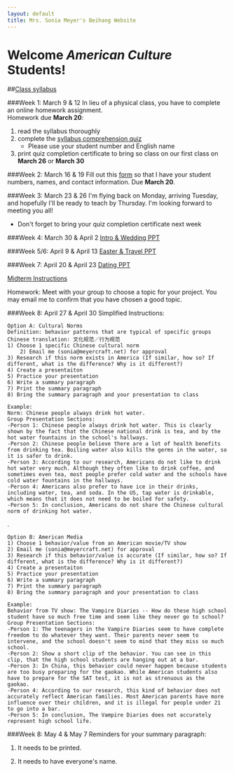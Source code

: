 ```yaml
---
layout: default
title: Mrs. Sonia Meyer's Beihang Website
---
```

# Welcome *American Culture* Students!

##[Class syllabus](http://sonia-beihang-website-resources.s3.amazonaws.com/Graduate%20Culture%20Spring%202015%20Syllabus.pdf)

###Week 1: March 9 & 12
In lieu of a physical class, you have to complete an online homework assignment.		
Homework due **March 20**:

1. read the syllabus thoroughly	
2. complete the [syllabus comprehension quiz](https://www.proprofs.com/quiz-school/story.php?title=american-culture-syllabus-comprehension-quiz)
	* Please use your student number and English name
3. print quiz completion certificate to bring so class on our first class on **March 26** or **March 30**

###Week 2: March 16 & 19
Fill out this [form](http://sonia.meyercraft.net/form/form.html) so that I have your student numbers, names, and contact information. Due **March 20**.

###Week 3: March 23 & 26
I'm flying back on Monday, arriving Tuesday, and hopefully I'll be ready to teach by Thursday. I'm looking forward to meeting you all!	
- Don't forget to bring your quiz completion certificate next week

###Week 4: March 30 & April 2
[Intro & Wedding PPT](http://sonia-beihang-website-resources.s3.amazonaws.com/W4-Intro-Wedding.pdf)

###Week 5/6: April 9 & April 13
[Easter & Travel PPT](http://sonia-beihang-website-resources.s3.amazonaws.com/W5-OE-easter-travel.pdf)

###Week 7: April 20 & April 23
[Dating PPT](http://sonia-beihang-website-resources.s3.amazonaws.com/W7-Dating.pdf)

[Midterm Instructions](http://sonia-beihang-website-resources.s3.amazonaws.com/Midterm%20Project.pdf)

Homework: Meet with your group to choose a topic for your project. You may email me to confirm that you have chosen a good topic.

###Week 8: April 27 & April 30
Simplified Instructions:

	Option A: Cultural Norms
	Definition: behavior patterns that are typical of specific groups
	Chinese translation: 文化规范／行为规范
	1) Choose 1 specific Chinese cultural norm
		2) Email me (sonia@meyercraft.net) for approval
	3) Research if this norm exists in America (If similar, how so? If different, what is the difference? Why is it different?)
	4) Create a presentaiton
	5) Practice your presentation
	6) Write a summary paragraph
	7) Print the summary paragraph
	8) Bring the summary paragraph and your presentation to class
	
	Example:
	Norm: Chinese people always drink hot water.
	Group Presentation Sections:
	-Person 1: Chinese people always drink hot water. This is clearly shown by the fact that the Chinese national drink is tea, and by the hot water fountains in the school's hallways.
	-Person 2: Chinese people believe there are a lot of health benefits from drinking tea. Boiling water also kills the germs in the water, so it is safer to drink.
	-Person 3: According to our research, Americans do not like to drink hot water very much. Although they often like to drink coffee, and sometimes even tea, most people prefer cold water and the schools have cold water fountains in the hallways.
	-Person 4: Americans also prefer to have ice in their drinks, including water, tea, and soda. In the US, tap water is drinkable, which means that it does not need to be boiled for safety. 
	-Person 5: In conclusion, Americans do not share the Chinese cultural norm of drinking hot water.
	
	
.
	
	Option B: American Media
	1) Choose 1 behavior/value from an American movie/TV show
	2) Email me (sonia@meyercraft.net) for approval
	3) Research if this behavior/value is accurate (If similar, how so? If different, what is the difference? Why is it different?)
	4) Create a presentaiton
	5) Practice your presentation
	6) Write a summary paragraph
	7) Print the summary paragraph
	8) Bring the summary paragraph and your presentation to class
	
	Example:
	Behavior from TV show: The Vampire Diaries -- How do these high school student have so much free time and seem like they never go to school?
	Group Presentation Sections:
	-Person 1: The teenagers in the Vampire Diaries seem to have complete freedom to do whatever they want. Their parents never seem to intervene, and the school doesn't seem to mind that they miss so much school.
	-Person 2: Show a short clip of the behavior. You can see in this clip, that the high school students are hanging out at a bar. 
	-Person 3: In China, this behavior could never happen because students are too busy preparing for the gaokao. While American students also have to prepare for the SAT test, it is not as strenuous as the gaokao. 
	-Person 4: According to our research, this kind of behavior does not accurately reflect American families. Most American parents have more influence over their children, and it is illegal for people under 21 to go into a bar.  
	-Person 5: In conclusion, The Vampire Diaries does not accurately represent high school life.
	
###Week 8: May 4 & May 7
Reminders for your summary paragraph:

1) It needs to be printed.

2) It needs to have everyone's name.